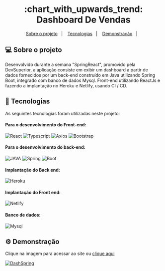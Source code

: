 <h1 align="center">:chart_with_upwards_trend: Dashboard De Vendas</h1>


<p align="center">
  <a href="#projeto">Sobre o projeto</a>&nbsp;&nbsp;&nbsp;|&nbsp;&nbsp;&nbsp;
  <a href="#tecnologias">Tecnologias</a>&nbsp;&nbsp;&nbsp;|&nbsp;&nbsp;&nbsp;
  <a href="#demonstracao">Demonstração</a>&nbsp;&nbsp;&nbsp;|&nbsp;&nbsp;&nbsp;
</p>

## <a id="projeto"> 💻 Sobre o projeto </a>

Desenvolvido durante a semana "SpringReact", promovido pela DevSuperior, a aplicação consiste em exibir um dashboard a partir de dados fornecidos por um back-end construído em Java utilizando Spring Boot, integrado com banco de dados Mysql. Front-end utilizando ReactJs e fazendo a implantação no Heroku e Netlify, usando CI / CD.


## <a id="tecnologias"> 🧪 Tecnologias </a>

As seguintes tecnologias foram utilizadas neste projeto:

#### Para o desenvolvimento do Front-end:

![React](https://img.shields.io/badge/React-20232A?style=for-the-badge&logo=react&logoColor=61DAFB)
![Typescript](https://img.shields.io/badge/TypeScript-007ACC?style=for-the-badge&logo=typescript&logoColor=white)
![Axios](https://img.shields.io/badge/Axios-5a29e4?style=for-the-badge)
![Bootstrap](https://img.shields.io/badge/Bootstrap-563D7C?style=for-the-badge&logo=bootstrap&logoColor=white)

#### Para o desenvolvimento do back-end:
 
![JAVA](https://img.shields.io/badge/Java-ED8B00?style=for-the-badge&logo=java&logoColor=white)
![Spring](https://img.shields.io/badge/Spring-6DB33F?style=for-the-badge&logo=spring&logoColor=white)
![Boot](https://img.shields.io/badge/Spring_Boot-F2F4F9?style=for-the-badge&logo=spring-boot)

#### Implantação do Back end:
![Heroku](https://img.shields.io/badge/Heroku-430098?style=for-the-badge&logo=heroku&logoColor=white)

#### Implantação do Front end:
![Netlify](https://img.shields.io/badge/Netlify-00C7B7?style=for-the-badge&logo=netlify&logoColor=white)

#### Banco de dados:

![Mysql](https://img.shields.io/badge/MySQL-00000F?style=for-the-badge&logo=mysql&logoColor=white)


## <a id="demonstracao"> ⚙️ Demonstração </a>

Clique na imagem para acessar ao site ou <a href="https://bit.ly/dashboardspringreact" target="_blank">clique aqui</a>

<a href="https://bit.ly/dashboardspringreact" target="_blank">![DashSpring](https://user-images.githubusercontent.com/67839316/133517870-48287e5a-3b3c-4e3f-8d02-cd40371e1778.gif)</a>

